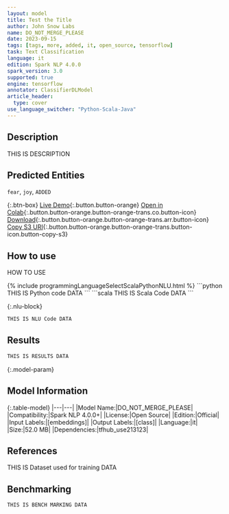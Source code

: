 ```yaml
---
layout: model
title: Test the Title
author: John Snow Labs
name: DO_NOT_MERGE_PLEASE
date: 2023-09-15
tags: [tags, more, added, it, open_source, tensorflow]
task: Text Classification
language: it
edition: Spark NLP 4.0.0
spark_version: 3.0
supported: true
engine: tensorflow
annotator: ClassifierDLModel
article_header:
  type: cover
use_language_switcher: "Python-Scala-Java"
---
```


## Description

THIS IS DESCRIPTION

## Predicted Entities

`fear`, `joy`, `ADDED`

{:.btn-box}
[Live Demo](https://johnsnowlabs.atlassian.net/browse/ALAB-4229){:.button.button-orange}
[Open in Colab](https://github.com/JohnSnowLabs/johnsnowlabs/pull/640/commits){:.button.button-orange.button-orange-trans.co.button-icon}
[Download](https://s3.amazonaws.com/models-hub-auxdata/public/models/DO_NOT_MERGE_PLEASE_it_4.0.0_3.0_1694752427652.zip){:.button.button-orange.button-orange-trans.arr.button-icon}
[Copy S3 URI](s3://models-hub-auxdata/public/models/DO_NOT_MERGE_PLEASE_it_4.0.0_3.0_1694752427652.zip){:.button.button-orange.button-orange-trans.button-icon.button-copy-s3}

## How to use

HOW TO USE

<div class="tabs-box" markdown="1">
{% include programmingLanguageSelectScalaPythonNLU.html %}
```python
THIS IS Python code DATA
```
```scala
THIS IS Scala Code DATA
```

{:.nlu-block}
```python
THIS IS NLU Code DATA
```
</div>

## Results

```bash
THIS IS RESULTS DATA
```

{:.model-param}
## Model Information

{:.table-model}
|---|---|
|Model Name:|DO_NOT_MERGE_PLEASE|
|Compatibility:|Spark NLP 4.0.0+|
|License:|Open Source|
|Edition:|Official|
|Input Labels:|[embeddings]|
|Output Labels:|[class]|
|Language:|it|
|Size:|52.0 MB|
|Dependencies:|tfhub_use213123|

## References

THIS IS Dataset used for training DATA

## Benchmarking

```bash
THIS IS BENCH MARKING DATA
```